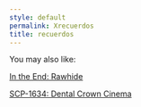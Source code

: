 ```yaml
---
style: default
permalink: Xrecuerdos
title: recuerdos
---
```

You may also like:

[In the End: Rawhide](http://scp-wiki.net/intheendrawhide)

[SCP-1634: Dental Crown Cinema](http://scp-wiki.net/scp-1634)
